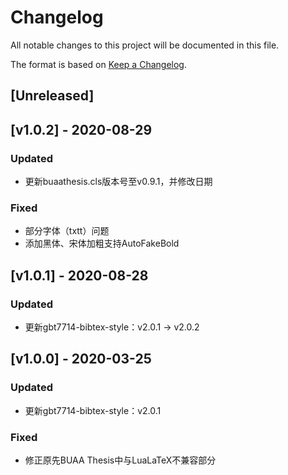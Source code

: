 # Changelog
All notable changes to this project will be documented in this file.

The format is based on [Keep a Changelog](https://keepachangelog.com/en/1.0.0/).

## [Unreleased]

## [v1.0.2] - 2020-08-29
### Updated
- 更新buaathesis.cls版本号至v0.9.1，并修改日期

### Fixed
- 部分字体（txtt）问题
- 添加黑体、宋体加粗支持AutoFakeBold

## [v1.0.1] - 2020-08-28
### Updated
- 更新gbt7714-bibtex-style：v2.0.1 -> v2.0.2


## [v1.0.0] - 2020-03-25
### Updated
- 更新gbt7714-bibtex-style：v2.0.1

### Fixed
- 修正原先BUAA Thesis中与LuaLaTeX不兼容部分
